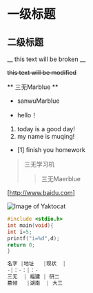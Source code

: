 # 一级标题  
 ## 二级标题  
 __ this text will be broken __  
 
 ~~this text will be modified~~  
 
 ** 三无Marblue **   
 * sanwuMarblue  
 - hello！    
 1. today is a good day!  
 2. my name is muqing!  
 - [1] finish you homework  
> 三无学习机 
>> 三无Maerblue    
 
 [http://www.baidu.com]
 
 ![Image of Yaktocat](https://octodex.github.com/images/yaktocat.png)
 
 ```c
 #include <stdio.h>
 int main(void){
 int i=5;
 printf("i=%d",d);
 return 0;
 }
 
名字 |地址   |现状  |
-|：-：|：-
三无  | 福建 | 研二 
慕倾   |湖南  | 大三 
